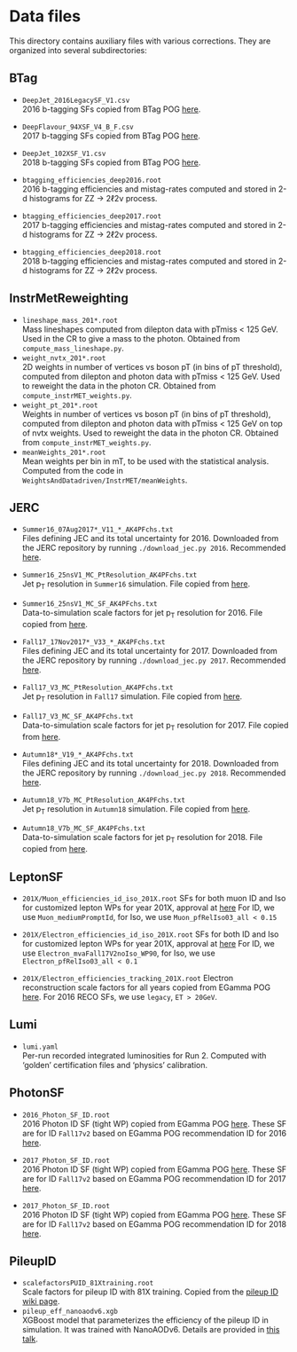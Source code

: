 # Data files

This directory contains auxiliary files with various corrections. They are organized into several subdirectories:


## BTag

* `DeepJet_2016LegacySF_V1.csv`  <br />
  2016 b-tagging SFs copied from BTag POG [here](https://twiki.cern.ch/twiki/pub/CMS/BtagRecommendation2016Legacy/DeepJet_2016LegacySF_WP_V1.csv).
* `DeepFlavour_94XSF_V4_B_F.csv`  <br />
  2017 b-tagging SFs copied from BTag POG [here](https://twiki.cern.ch/twiki/pub/CMS/BtagRecommendation94X/DeepFlavour_94XSF_WP_V3_B_F.csv).
* `DeepJet_102XSF_V1.csv`  <br />
  2018 b-tagging SFs copied from BTag POG [here](https://twiki.cern.ch/twiki/pub/CMS/BtagRecommendation102X/DeepJet_102XSF_WP_V1.csv).

* `btagging_efficiencies_deep2016.root` <br />
  2016 b-tagging efficiencies and mistag-rates computed and stored in 2-d histograms for ZZ &rarr; 2&ell;2&nu; process.
* `btagging_efficiencies_deep2017.root` <br />
  2017 b-tagging efficiencies and mistag-rates computed and stored in 2-d histograms for ZZ &rarr; 2&ell;2&nu; process.
* `btagging_efficiencies_deep2018.root` <br />
  2018 b-tagging efficiencies and mistag-rates computed and stored in 2-d histograms for ZZ &rarr; 2&ell;2&nu; process.


## InstrMetReweighting

* `lineshape_mass_201*.root` <br />
  Mass lineshapes computed from dilepton data with pTmiss < 125 GeV. Used in the CR to give a mass to the photon. Obtained from `compute_mass_lineshape.py`.
* `weight_nvtx_201*.root` <br />
  2D weights in number of vertices vs boson pT (in bins of pT threshold), computed from dilepton and photon data with pTmiss < 125 GeV. Used to reweight the data in the photon CR. Obtained from `compute_instrMET_weights.py`.
* `weight_pt_201*.root` <br />
  Weights in number of vertices vs boson pT (in bins of pT threshold), computed from dilepton and photon data with pTmiss < 125 GeV on top of nvtx weights. Used to reweight the data in the photon CR. Obtained from `compute_instrMET_weights.py`.
* `meanWeights_201*.root` <br />
  Mean weights per bin in mT, to be used with the statistical analysis. Computed from the code in `WeightsAndDatadriven/InstrMET/meanWeights`.


## JERC

* `Summer16_07Aug2017*_V11_*_AK4PFchs.txt` <br />
  Files defining JEC and its total uncertainty for 2016. Downloaded from the JERC repository by running `./download_jec.py 2016`. Recommended [here](https://twiki.cern.ch/twiki/bin/viewauth/CMS/JECDataMC?rev=166#Jet_Energy_Corrections_in_Run2).
* `Summer16_25nsV1_MC_PtResolution_AK4PFchs.txt` <br />
  Jet p<sub>T</sub> resolution in `Summer16` simulation. File copied from [here](https://github.com/cms-jet/JRDatabase/blob/master/textFiles/Summer16_25nsV1_MC/Summer16_25nsV1_MC_PtResolution_AK4PFchs.txt).
* `Summer16_25nsV1_MC_SF_AK4PFchs.txt` <br />
  Data-to-simulation scale factors for jet p<sub>T</sub> resolution for 2016. File copied from [here](https://github.com/cms-jet/JRDatabase/blob/master/textFiles/Summer16_25nsV1_MC/Summer16_25nsV1_MC_SF_AK4PFchs.txt).

* `Fall17_17Nov2017*_V33_*_AK4PFchs.txt` <br />
  Files defining JEC and its total uncertainty for 2017. Downloaded from the JERC repository by running `./download_jec.py 2017`. Recommended [here](https://twiki.cern.ch/twiki/bin/viewauth/CMS/JECDataMC?rev=170#Jet_Energy_Corrections_in_Run2).
* `Fall17_V3_MC_PtResolution_AK4PFchs.txt` <br />
  Jet p<sub>T</sub> resolution in `Fall17` simulation. File copied from [here](https://github.com/cms-jet/JRDatabase/blob/master/textFiles/Fall17_V3_MC/Fall17_V3_MC_PtResolution_AK4PFchs.txt).
* `Fall17_V3_MC_SF_AK4PFchs.txt` <br />
  Data-to-simulation scale factors for jet p<sub>T</sub> resolution for 2017. File copied from [here](https://github.com/cms-jet/JRDatabase/blob/master/textFiles/Fall17_V3_MC/Fall17_V3_MC_SF_AK4PFchs.txt).

* `Autumn18*_V19_*_AK4PFchs.txt` <br />
  Files defining JEC and its total uncertainty for 2018. Downloaded from the JERC repository by running `./download_jec.py 2018`. Recommended [here](https://twiki.cern.ch/twiki/bin/viewauth/CMS/JECDataMC?rev=174#Jet_Energy_Corrections_in_Run2).
* `Autumn18_V7b_MC_PtResolution_AK4PFchs.txt` <br />
  Jet p<sub>T</sub> resolution in `Autumn18` simulation. File copied from [here](https://github.com/cms-jet/JRDatabase/blob/master/textFiles/Autumn18_V7b_MC/Autumn18_V7b_MC_PtResolution_AK4PFchs.txt).
* `Autumn18_V7b_MC_SF_AK4PFchs.txt` <br />
  Data-to-simulation scale factors for jet p<sub>T</sub> resolution for 2018. File copied from [here](https://github.com/cms-jet/JRDatabase/blob/master/textFiles/Autumn18_V7b_MC/Autumn18_V7b_MC_SF_AK4PFchs.txt).


## LeptonSF

* `201X/Muon_efficiencies_id_iso_201X.root`
  SFs for both muon ID and Iso for customized lepton WPs for year 201X, approval at [here](https://indico.cern.ch/event/943782/contributions/3968378/)
  For ID, we use `Muon_mediumPromptId`, for Iso, we use `Muon_pfRelIso03_all < 0.15`

* `201X/Electron_efficiencies_id_iso_201X.root`
  SFs for both ID and Iso for customized lepton WPs for year 201X, approval at [here](https://indico.cern.ch/event/879930/#4-approval-of-h-zz-id-and-hlt)
  For ID, we use `Electron_mvaFall17V2noIso_WP90`, for Iso, we use `Electron_pfRelIso03_all < 0.1`

* `201X/Electron_efficiencies_tracking_201X.root`
  Electron reconstruction scale factors for all years copied from EGamma POG [here](https://twiki.cern.ch/twiki/bin/view/CMS/EgammaIDRecipesRun2#Electron_efficiencies_and_scale).
  For 2016 RECO SFs, we use `legacy`, `ET > 20GeV`.


## Lumi

* `lumi.yaml` <br />
  Per-run recorded integrated luminosities for Run 2. Computed with ‘golden’ certification files and ‘physics’ calibration.


## PhotonSF

* `2016_Photon_SF_ID.root`  <br />
  2016 Photon ID SF (tight WP) copied from EGamma POG [here](https://twiki.cern.ch/twiki/bin/view/CMS/EgammaIDRecipesRun2?rev=116#94X_series_Fall17V2_Scale_fa_AN2).
  These SF are for ID `Fall17v2` based on EGamma POG recommendation ID for 2016 [here](https://twiki.cern.ch/twiki/bin/view/CMS/CutBasedPhotonIdentificationRun2?rev=52#Cut_Based_Photon_ID_for_Run_2).

* `2017_Photon_SF_ID.root`  <br />
  2016 Photon ID SF (tight WP) copied from EGamma POG [here](https://twiki.cern.ch/twiki/bin/view/CMS/EgammaIDRecipesRun2?rev=116#94X_series_Fall17V2_IDs_Scale_fa).
  These SF are for ID `Fall17v2` based on EGamma POG recommendation ID for 2017 [here](https://twiki.cern.ch/twiki/bin/view/CMS/CutBasedPhotonIdentificationRun2?rev=52#Cut_Based_Photon_ID_for_Run_2).

* `2017_Photon_SF_ID.root`  <br />
  2016 Photon ID SF (tight WP) copied from EGamma POG [here](https://twiki.cern.ch/twiki/bin/view/CMS/EgammaIDRecipesRun2?rev=116#102X_series_Fall17V2_IDs_Sca_AN1).
  These SF are for ID `Fall17v2` based on EGamma POG recommendation ID for 2018 [here](https://twiki.cern.ch/twiki/bin/view/CMS/CutBasedPhotonIdentificationRun2?rev=52#Cut_Based_Photon_ID_for_Run_2).


## PileupID

* `scalefactorsPUID_81Xtraining.root` <br />
  Scale factors for pileup ID with 81X training. Copied from the [pileup ID wiki page](https://twiki.cern.ch/twiki/bin/viewauth/CMS/PileupJetID?rev=61).
* `pileup_eff_nanoaodv6.xgb` <br />
  XGBoost model that parameterizes the efficiency of the pileup ID in simulation. It was trained with NanoAODv6. Details are provided in [this talk](https://indico.cern.ch/event/934117/#9-parametrization-of-puid-effc).
